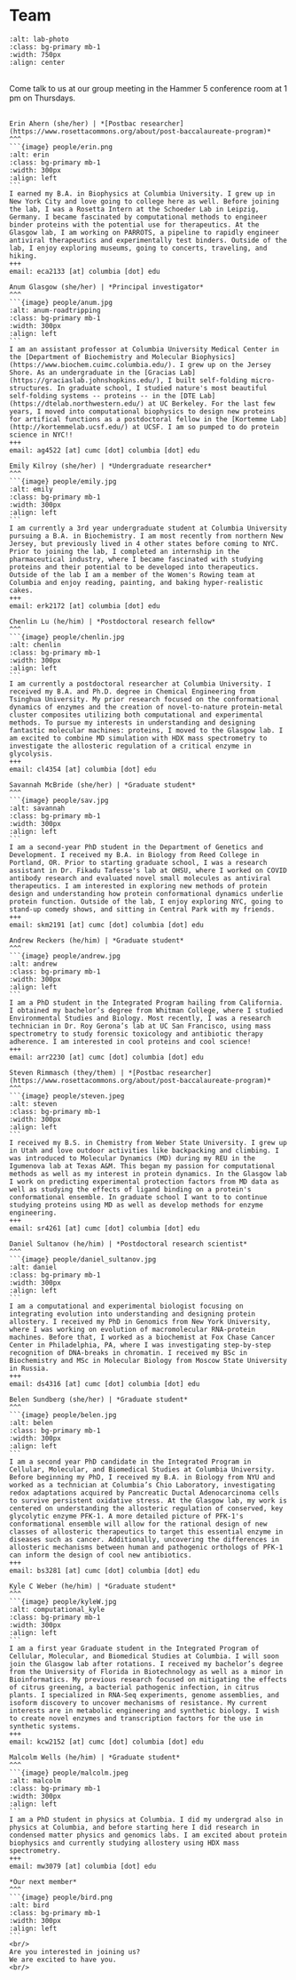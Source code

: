 <!-- Global site tag (gtag.js) - Google Analytics -->
<script async src="https://www.googletagmanager.com/gtag/js?id=G-YXZFB7HB4L"></script>
<script>
  window.dataLayer = window.dataLayer || [];
  function gtag(){dataLayer.push(arguments);}
  gtag('js', new Date());

  gtag('config', 'G-YXZFB7HB4L');
</script>

# Team

```{image} people/lab_photos/20240509_group.jpg
:alt: lab-photo
:class: bg-primary mb-1
:width: 750px
:align: center
```
<br>
Come talk to us at our group meeting in the Hammer 5 conference room at 1 pm on Thursdays.
<br>
<br>

````{card}
Erin Ahern (she/her) | *[Postbac researcher](https://www.rosettacommons.org/about/post-baccalaureate-program)*
^^^
```{image} people/erin.png
:alt: erin
:class: bg-primary mb-1
:width: 300px
:align: left
```
I earned my B.A. in Biophysics at Columbia University. I grew up in New York City and love going to college here as well. Before joining the lab, I was a Rosetta Intern at the Schoeder Lab in Leipzig, Germany. I became fascinated by computational methods to engineer binder proteins with the potential use for therapeutics. At the Glasgow lab, I am working on PARROTS, a pipeline to rapidly engineer antiviral therapeutics and experimentally test binders. Outside of the lab, I enjoy exploring museums, going to concerts, traveling, and hiking.
+++
email: eca2133 [at] columbia [dot] edu
````

````{card}
Anum Glasgow (she/her) | *Principal investigator*
^^^
```{image} people/anum.jpg
:alt: anum-roadtripping
:class: bg-primary mb-1
:width: 300px
:align: left
```
I am an assistant professor at Columbia University Medical Center in the [Department of Biochemistry and Molecular Biophysics](https://www.biochem.cuimc.columbia.edu/). I grew up on the Jersey Shore. As an undergraduate in the [Gracias Lab](https://graciaslab.johnshopkins.edu/), I built self-folding micro-structures. In graduate school, I studied nature's most beautiful self-folding systems -- proteins -- in the [DTE Lab](https://dtelab.northwestern.edu/) at UC Berkeley. For the last few years, I moved into computational biophysics to design new proteins for artifical functions as a postdoctoral fellow in the [Kortemme Lab](http://kortemmelab.ucsf.edu/) at UCSF. I am so pumped to do protein science in NYC!! 
+++
email: ag4522 [at] cumc [dot] columbia [dot] edu
````

````{card}
Emily Kilroy (she/her) | *Undergraduate researcher*
^^^
```{image} people/emily.jpg
:alt: emily
:class: bg-primary mb-1
:width: 300px
:align: left
```
I am currently a 3rd year undergraduate student at Columbia University pursuing a B.A. in Biochemistry. I am most recently from northern New Jersey, but previously lived in 4 other states before coming to NYC. Prior to joining the lab, I completed an internship in the pharmaceutical industry, where I became fascinated with studying proteins and their potential to be developed into therapeutics. Outside of the lab I am a member of the Women's Rowing team at Columbia and enjoy reading, painting, and baking hyper-realistic cakes.
+++
email: erk2172 [at] columbia [dot] edu
````

````{card}
Chenlin Lu (he/him) | *Postdoctoral research fellow*
^^^
```{image} people/chenlin.jpg
:alt: chenlin
:class: bg-primary mb-1
:width: 300px
:align: left
```
I am currently a postdoctoral researcher at Columbia University. I received my B.A. and Ph.D. degree in Chemical Engineering from Tsinghua University. My prior research focused on the conformational dynamics of enzymes and the creation of novel-to-nature protein-metal cluster composites utilizing both computational and experimental methods. To pursue my interests in understanding and designing fantastic molecular machines: proteins, I moved to the Glasgow lab. I am excited to combine MD simulation with HDX mass spectrometry to investigate the allosteric regulation of a critical enzyme in glycolysis.
+++
email: cl4354 [at] columbia [dot] edu
````

````{card}
Savannah McBride (she/her) | *Graduate student*
^^^
```{image} people/sav.jpg
:alt: savannah
:class: bg-primary mb-1
:width: 300px
:align: left
```
I am a second-year PhD student in the Department of Genetics and Development. I received my B.A. in Biology from Reed College in Portland, OR. Prior to starting graduate school, I was a research assistant in Dr. Fikadu Tafesse's lab at OHSU, where I worked on COVID antibody research and evaluated novel small molecules as antiviral therapeutics. I am interested in exploring new methods of protein design and understanding how protein conformational dynamics underlie protein function. Outside of the lab, I enjoy exploring NYC, going to stand-up comedy shows, and sitting in Central Park with my friends.
+++
email: skm2191 [at] cumc [dot] columbia [dot] edu
````

````{card}
Andrew Reckers (he/him) | *Graduate student*
^^^
```{image} people/andrew.jpg
:alt: andrew
:class: bg-primary mb-1
:width: 300px
:align: left
```
I am a PhD student in the Integrated Program hailing from California. I obtained my bachelor’s degree from Whitman College, where I studied Environmental Studies and Biology. Most recently, I was a research technician in Dr. Roy Gerona’s lab at UC San Francisco, using mass spectrometry to study forensic toxicology and antibiotic therapy adherence. I am interested in cool proteins and cool science!
+++
email: arr2230 [at] cumc [dot] columbia [dot] edu
````

````{card}
Steven Rimmasch (they/them) | *[Postbac researcher](https://www.rosettacommons.org/about/post-baccalaureate-program)*
^^^
```{image} people/steven.jpeg
:alt: steven
:class: bg-primary mb-1
:width: 300px
:align: left
```
I received my B.S. in Chemistry from Weber State University. I grew up in Utah and love outdoor activities like backpacking and climbing. I was introduced to Molecular Dynamics (MD) during my REU in the Igumenova lab at Texas A&M. This began my passion for computational methods as well as my interest in protein dynamics. In the Glasgow lab I work on predicting experimental protection factors from MD data as well as studying the effects of ligand binding on a protein's conformational ensemble. In graduate school I want to to continue studying proteins using MD as well as develop methods for enzyme engineering.
+++
email: sr4261 [at] cumc [dot] columbia [dot] edu
````

````{card}
Daniel Sultanov (he/him) | *Postdoctoral research scientist*
^^^
```{image} people/daniel_sultanov.jpg
:alt: daniel
:class: bg-primary mb-1
:width: 300px
:align: left
```
I am a computational and experimental biologist focusing on integrating evolution into understanding and designing protein allostery. I received my PhD in Genomics from New York University, where I was working on evolution of macromolecular RNA-protein machines. Before that, I worked as a biochemist at Fox Chase Cancer Center in Philadelphia, PA, where I was investigating step-by-step recognition of DNA-breaks in chromatin. I received my BSc in Biochemistry and MSc in Molecular Biology from Moscow State University in Russia.
+++
email: ds4316 [at] cumc [dot] columbia [dot] edu
````

````{card}
Belen Sundberg (she/her) | *Graduate student*
^^^
```{image} people/belen.jpg
:alt: belen
:class: bg-primary mb-1
:width: 300px
:align: left
```
I am a second year PhD candidate in the Integrated Program in Cellular, Molecular, and Biomedical Studies at Columbia University. Before beginning my PhD, I received my B.A. in Biology from NYU and worked as a technician at Columbia’s Chio Laboratory, investigating redox adaptations acquired by Pancreatic Ductal Adenocarcinoma cells to survive persistent oxidative stress. At the Glasgow lab, my work is centered on understanding the allosteric regulation of conserved, key glycolytic enzyme PFK-1. A more detailed picture of PFK-1's conformational ensemble will allow for the rational design of new classes of allosteric therapeutics to target this essential enzyme in diseases such as cancer. Additionally, uncovering the differences in allosteric mechanisms between human and pathogenic orthologs of PFK-1 can inform the design of cool new antibiotics.
+++
email: bs3281 [at] cumc [dot] columbia [dot] edu
````

````{card}
Kyle C Weber (he/him) | *Graduate student*
^^^
```{image} people/kyleW.jpg
:alt: computational_kyle
:class: bg-primary mb-1
:width: 300px
:align: left
```
I am a first year Graduate student in the Integrated Program of Cellular, Molecular, and Biomedical Studies at Columbia. I will soon join the Glasgow lab after rotations. I received my bachelor’s degree from the University of Florida in Biotechnology as well as a minor in Bioinformatics. My previous research focused on mitigating the effects of citrus greening, a bacterial pathogenic infection, in citrus plants. I specialized in RNA-Seq experiments, genome assemblies, and isoform discovery to uncover mechanisms of resistance. My current interests are in metabolic engineering and synthetic biology. I wish to create novel enzymes and transcription factors for the use in synthetic systems.
+++
email: kcw2152 [at] cumc [dot] columbia [dot] edu
````

````{card}
Malcolm Wells (he/him) | *Graduate student*
^^^
```{image} people/malcolm.jpeg
:alt: malcolm
:class: bg-primary mb-1
:width: 300px
:align: left
```
I am a PhD student in physics at Columbia. I did my undergrad also in physics at Columbia, and before starting here I did research in condensed matter physics and genomics labs. I am excited about protein biophysics and currently studying allostery using HDX mass spectrometry.
+++
email: mw3079 [at] columbia [dot] edu
````

````{card}
*Our next member*
^^^
```{image} people/bird.png
:alt: bird
:class: bg-primary mb-1
:width: 300px
:align: left
```
<br/>
Are you interested in joining us?
We are excited to have you.
<br/>
````

